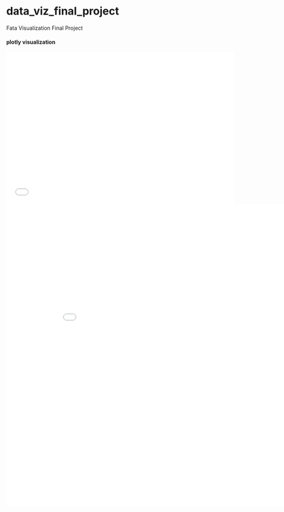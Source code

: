 # data_viz_final_project
Fata Visualization Final Project

#### plotly visualization
<iframe width="600" height="400" frameborder="0" scrolling="no" src="//plot.ly/~xiaoyayue/3.embed"></iframe>

<iframe width="900" height="800" frameborder="0" scrolling="no" src="//plot.ly/~xiaoyayue/5.embed"></iframe>

